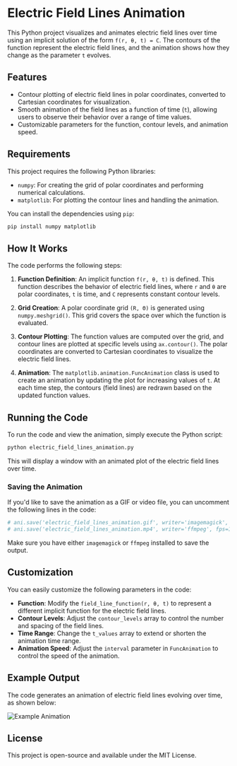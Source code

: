 # Electric Field Lines Animation

This Python project visualizes and animates electric field lines over time using an implicit solution of the form `f(r, θ, t) = C`. The contours of the function represent the electric field lines, and the animation shows how they change as the parameter `t` evolves.

## Features
- Contour plotting of electric field lines in polar coordinates, converted to Cartesian coordinates for visualization.
- Smooth animation of the field lines as a function of time (`t`), allowing users to observe their behavior over a range of time values.
- Customizable parameters for the function, contour levels, and animation speed.

## Requirements
This project requires the following Python libraries:
- `numpy`: For creating the grid of polar coordinates and performing numerical calculations.
- `matplotlib`: For plotting the contour lines and handling the animation.

You can install the dependencies using `pip`:
```bash
pip install numpy matplotlib
```

## How It Works
The code performs the following steps:

1. **Function Definition**: An implicit function `f(r, θ, t)` is defined. This function describes the behavior of electric field lines, where `r` and `θ` are polar coordinates, `t` is time, and `C` represents constant contour levels.
   
2. **Grid Creation**: A polar coordinate grid `(R, Θ)` is generated using `numpy.meshgrid()`. This grid covers the space over which the function is evaluated.

3. **Contour Plotting**: The function values are computed over the grid, and contour lines are plotted at specific levels using `ax.contour()`. The polar coordinates are converted to Cartesian coordinates to visualize the electric field lines.

4. **Animation**: The `matplotlib.animation.FuncAnimation` class is used to create an animation by updating the plot for increasing values of `t`. At each time step, the contours (field lines) are redrawn based on the updated function values.

## Running the Code
To run the code and view the animation, simply execute the Python script:

```bash
python electric_field_lines_animation.py
```

This will display a window with an animated plot of the electric field lines over time.

### Saving the Animation
If you'd like to save the animation as a GIF or video file, you can uncomment the following lines in the code:

```python
# ani.save('electric_field_lines_animation.gif', writer='imagemagick', fps=10)
# ani.save('electric_field_lines_animation.mp4', writer='ffmpeg', fps=10)
```

Make sure you have either `imagemagick` or `ffmpeg` installed to save the output.

## Customization
You can easily customize the following parameters in the code:

- **Function**: Modify the `field_line_function(r, θ, t)` to represent a different implicit function for the electric field lines.
- **Contour Levels**: Adjust the `contour_levels` array to control the number and spacing of the field lines.
- **Time Range**: Change the `t_values` array to extend or shorten the animation time range.
- **Animation Speed**: Adjust the `interval` parameter in `FuncAnimation` to control the speed of the animation.

## Example Output
The code generates an animation of electric field lines evolving over time, as shown below:

![Example Animation](example.gif)

## License
This project is open-source and available under the MIT License.
